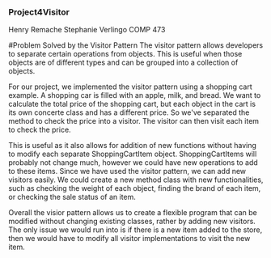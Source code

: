 ### Project4Visitor
Henry Remache
Stephanie Verlingo
COMP 473

#Problem Solved by the Visitor Pattern
The visitor pattern allows developers to separate certain operations from objects. This is useful when those objects
are of different types and can be grouped into a collection of objects.

For our project, we implemented the visitor pattern using a shopping cart example. A shopping car is filled with 
an apple, milk, and bread. We want to calculate the total price of the shopping cart, but each object in the cart is its 
own concerte class and has a different price.  So we've separated the method to check the price into a visitor. The visitor
can then visit each item to check the price.

This is useful as it also allows for addition of new functions without having to modify each separate ShoppingCartItem object.
ShoppingCartItems will probably not change much, however we could have new operations to add to these items. 
Since we have used the visitor pattern, we can add new visitors easily. We could create a new method class with new 
functionalities, such as checking the weight of each object, finding the brand of each item, or checking the sale status of an item. 

Overall the visior pattern allows us to create a flexible program that can be modified without changing existing 
classes, rather by adding new visitors. The only issue we would run into is if there is a new item added to the store, then 
we would have to modify all visitor implementations to visit the new item.
